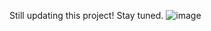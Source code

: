Still updating this project! Stay tuned.
![image](https://user-images.githubusercontent.com/53611087/156644425-5a56923e-3884-475b-bfb3-cc4f5fc6e7db.png)
